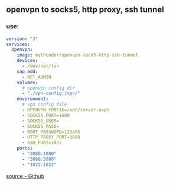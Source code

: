 ## openvpn to socks5, http proxy, ssh tunnel

### use:
```yaml
version: "3"
services:
  openvpn:
    image: mythcoder/openvpn-sock5-http-ssh-tunnel
    devices:
      - /dev/net/tun
    cap_add:
      - NET_ADMIN
    volumes:
      # openvpn config dir
      - "./vpn-config:/vpn/"
    environment:
      # vpn config file
      - OPENVPN_CONFIG=/vpn/server.ovpn
      - SOCKS5_PORT=1080
      - SOCKS5_USER=
      - SOCKS5_PASS=
      - ROOT_PASSWORD=123456
      - HTTP_PROXY_PORT=3080
      - SSH_PORT=1022
    ports:
      - "2080:1080"
      - "3080:3080"
      - "1022:1022"
```

[source - Github](https://github.com/imythu/openvpn-sock5-http-ssh-tunnel/tree/master)

